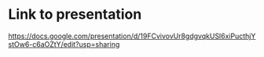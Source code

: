 # Link to presentation

https://docs.google.com/presentation/d/19FCvivovUr8gdgvqkUSl6xiPucthjYstOw6-c6aOZtY/edit?usp=sharing